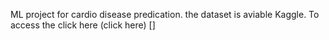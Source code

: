 ML project for cardio disease predication.
the dataset is aviable Kaggle. To access the click here (click here) []